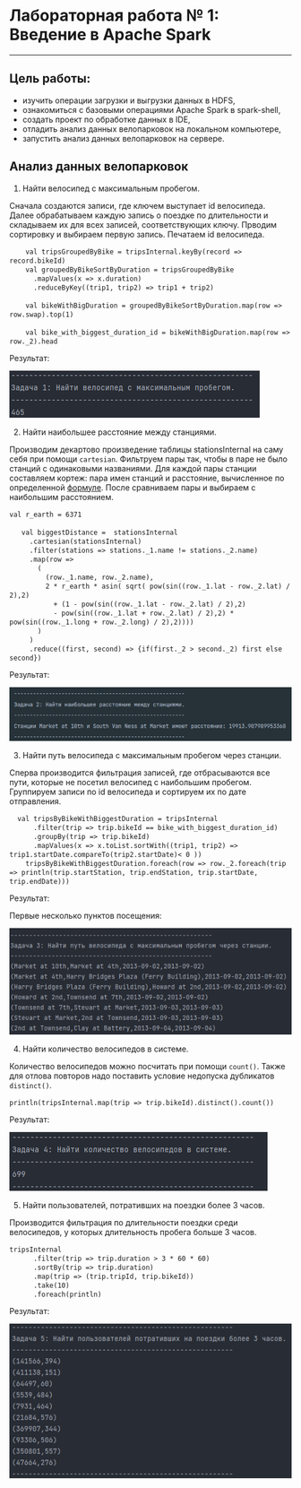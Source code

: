 # Лабораторная работа № 1: Введение в Apache Spark
***

## Цель работы:
* изучить операции загрузки и выгрузки данных в HDFS,
* ознакомиться с базовыми операциями Apache Spark в spark-shell,
* создать проект по обработке данных в IDE,
* отладить анализ данных велопарковок на локальном компьютере,
* запустить анализ данных велопарковок на сервере.


## Анализ данных велопарковок

1. Найти велосипед с максимальным пробегом.

Сначала создаются записи, где ключем выступает id велосипеда. 
Далее обрабатываем каждую запись о поездке по длительности и складываем их для всех записей, соответствующих ключу.
Прводим сортировку и выбираем первую запись. Печатаем id велосипеда.

```
    val tripsGroupedByBike = tripsInternal.keyBy(record => record.bikeId)
    val groupedByBikeSortByDuration = tripsGroupedByBike
      .mapValues(x => x.duration)
      .reduceByKey((trip1, trip2) => trip1 + trip2)

    val bikeWithBigDuration = groupedByBikeSortByDuration.map(row => row.swap).top(1)

    val bike_with_biggest_duration_id = bikeWithBigDuration.map(row => row._2).head
```
Результат:

![Велосипед с максимальным пробегом](https://github.com/DimaScientist/Big-Data/blob/main/LabWork1/images/task1.png)

2. Найти наибольшее расстояние между станциями.

Производим декартово произведение таблицы stationsInternal на саму себя при помощи ```cartesian```. Фильтруем пары так, чтобы в паре не было станций с одинаковыми названиями. Для каждой пары станции составляем кортеж: пара имен станций и расстояние, вычисленное по определенной [формуле](https://en.wikipedia.org/wiki/Haversine_formula). После сравниваем пары и выбираем с наибольшим расстоянием.

```
val r_earth = 6371

   val biggestDistance =  stationsInternal
     .cartesian(stationsInternal)
     .filter(stations => stations._1.name != stations._2.name)
     .map(row =>
       (
         (row._1.name, row._2.name),
         2 * r_earth * asin( sqrt( pow(sin((row._1.lat - row._2.lat) / 2),2)
           + (1 - pow(sin((row._1.lat - row._2.lat) / 2),2)
           - pow(sin((row._1.lat + row._2.lat) / 2),2) * pow(sin((row._1.long + row._2.long) / 2),2))))
       )
     )
     .reduce((first, second) => {if(first._2 > second._2) first else second})
```

Результат:

![Наибольшее расстояние между станциями](https://github.com/DimaScientist/Big-Data/blob/main/LabWork1/images/task2.png)

3. Найти путь велосипеда с максимальным пробегом через станции.

Сперва производится фильтрация записей, где отбрасываются все пути, которые не посетил велосипед с наибольшим пробегом.
Группируем записи по id велосипеда и сортируем их по дате отправления.

```
  val tripsByBikeWithBiggestDuration = tripsInternal
      .filter(trip => trip.bikeId == bike_with_biggest_duration_id)
      .groupBy(trip => trip.bikeId)
      .mapValues(x => x.toList.sortWith((trip1, trip2) => trip1.startDate.compareTo(trip2.startDate)< 0 ))
    tripsByBikeWithBiggestDuration.foreach(row => row._2.foreach(trip => println(trip.startStation, trip.endStation, trip.startDate, trip.endDate)))
```
Результат:

Первые несколько пунктов посещения:

![Путь велосипеда с максимальным пробегом через станции](https://github.com/DimaScientist/Big-Data/blob/main/LabWork1/images/task3.png)

4. Найти количество велосипедов в системе.

Количество велосипедов можно посчитать при помощи ```count()```. Также для отлова повторов надо поставить условие недопуска дубликатов ```distinct()```.

```
println(tripsInternal.map(trip => trip.bikeId).distinct().count())
```

Результат:

![Количество велосипедов в системе](https://github.com/DimaScientist/Big-Data/blob/main/LabWork1/images/task4.png)

5. Найти пользователей, потративших на поездки более 3 часов.

Производится фильтрация по длительности поездки среди велосипедов, у которых длительность пробега больше 3 часов.

```
tripsInternal
      .filter(trip => trip.duration > 3 * 60 * 60)
      .sortBy(trip => trip.duration)
      .map(trip => (trip.tripId, trip.bikeId))
      .take(10)
      .foreach(println)
```

Результат:

![Пользователи, потратившие на поездки более 3 часов](https://github.com/DimaScientist/Big-Data/blob/main/LabWork1/images/task5.png)
